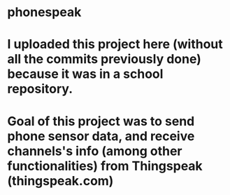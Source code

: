 # phonespeak
# I uploaded this project here (without all the commits previously done) because it was in a school repository.

# Goal of this project was to send phone sensor data, and receive channels's info (among other functionalities) from Thingspeak (thingspeak.com)
